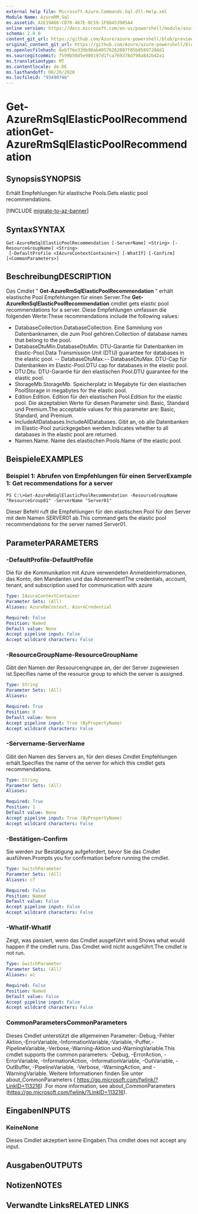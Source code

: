 ```yaml
---
external help file: Microsoft.Azure.Commands.Sql.dll-Help.xml
Module Name: AzureRM.Sql
ms.assetid: A1E19A66-CD70-467E-8C59-1F88453905A4
online version: https://docs.microsoft.com/en-us/powershell/module/azurerm.sql/get-azurermsqlelasticpoolrecommendation
schema: 2.0.0
content_git_url: https://github.com/Azure/azure-powershell/blob/preview/src/ResourceManager/Sql/Commands.Sql/help/Get-AzureRmSqlElasticPoolRecommendation.md
original_content_git_url: https://github.com/Azure/azure-powershell/blob/preview/src/ResourceManager/Sql/Commands.Sql/help/Get-AzureRmSqlElasticPoolRecommendation.md
ms.openlocfilehash: 6ebf76e339b90ab40576262807f85b85897284d1
ms.sourcegitcommit: f599b50d5e980197d1fca769378df90a842b42a1
ms.translationtype: MT
ms.contentlocale: de-DE
ms.lasthandoff: 08/20/2020
ms.locfileid: "93498746"
---
```

# <span data-ttu-id="57cec-101">Get-AzureRmSqlElasticPoolRecommendation</span><span class="sxs-lookup"><span data-stu-id="57cec-101">Get-AzureRmSqlElasticPoolRecommendation</span></span>

## <span data-ttu-id="57cec-102">Synopsis</span><span class="sxs-lookup"><span data-stu-id="57cec-102">SYNOPSIS</span></span>
<span data-ttu-id="57cec-103">Erhält Empfehlungen für elastische Pools.</span><span class="sxs-lookup"><span data-stu-id="57cec-103">Gets elastic pool recommendations.</span></span>

[!INCLUDE [migrate-to-az-banner](../../includes/migrate-to-az-banner.md)]

## <span data-ttu-id="57cec-104">Syntax</span><span class="sxs-lookup"><span data-stu-id="57cec-104">SYNTAX</span></span>

```
Get-AzureRmSqlElasticPoolRecommendation [-ServerName] <String> [-ResourceGroupName] <String>
 [-DefaultProfile <IAzureContextContainer>] [-WhatIf] [-Confirm] [<CommonParameters>]
```

## <span data-ttu-id="57cec-105">Beschreibung</span><span class="sxs-lookup"><span data-stu-id="57cec-105">DESCRIPTION</span></span>
<span data-ttu-id="57cec-106">Das Cmdlet " **Get-AzureRmSqlElasticPoolRecommendation** " erhält elastische Pool Empfehlungen für einen Server.</span><span class="sxs-lookup"><span data-stu-id="57cec-106">The **Get-AzureRmSqlElasticPoolRecommendation** cmdlet gets elastic pool recommendations for a server.</span></span>
<span data-ttu-id="57cec-107">Diese Empfehlungen umfassen die folgenden Werte:</span><span class="sxs-lookup"><span data-stu-id="57cec-107">These recommendations include the following values:</span></span>

- <span data-ttu-id="57cec-108">DatabaseCollection.</span><span class="sxs-lookup"><span data-stu-id="57cec-108">DatabaseCollection.</span></span> <span data-ttu-id="57cec-109">Eine Sammlung von Datenbanknamen, die zum Pool gehören.</span><span class="sxs-lookup"><span data-stu-id="57cec-109">Collection of database names that belong to the pool.</span></span> 
- <span data-ttu-id="57cec-110">DatabaseDtuMin.</span><span class="sxs-lookup"><span data-stu-id="57cec-110">DatabaseDtuMin.</span></span> <span data-ttu-id="57cec-111">DTU-Garantie für Datenbanken im Elastic-Pool.</span><span class="sxs-lookup"><span data-stu-id="57cec-111">Data Transmission Unit (DTU) guarantee for databases in the elastic pool.</span></span> 
 <span data-ttu-id="57cec-112">-- DatabaseDtuMax.</span><span class="sxs-lookup"><span data-stu-id="57cec-112">-- DatabaseDtuMax.</span></span> <span data-ttu-id="57cec-113">DTU-Cap für Datenbanken im Elastic-Pool.</span><span class="sxs-lookup"><span data-stu-id="57cec-113">DTU cap for databases in the elastic pool.</span></span> 
- <span data-ttu-id="57cec-114">DTU.</span><span class="sxs-lookup"><span data-stu-id="57cec-114">Dtu.</span></span> <span data-ttu-id="57cec-115">DTU-Garantie für den elastischen Pool.</span><span class="sxs-lookup"><span data-stu-id="57cec-115">DTU guarantee for the elastic pool.</span></span> 
- <span data-ttu-id="57cec-116">StorageMb.</span><span class="sxs-lookup"><span data-stu-id="57cec-116">StorageMb.</span></span> <span data-ttu-id="57cec-117">Speicherplatz in Megabyte für den elastischen Pool</span><span class="sxs-lookup"><span data-stu-id="57cec-117">Storage in megabytes for the elastic pool.</span></span> 
- <span data-ttu-id="57cec-118">Edition.</span><span class="sxs-lookup"><span data-stu-id="57cec-118">Edition.</span></span> <span data-ttu-id="57cec-119">Edition für den elastischen Pool.</span><span class="sxs-lookup"><span data-stu-id="57cec-119">Edition for the elastic pool.</span></span> <span data-ttu-id="57cec-120">Die akzeptablen Werte für diesen Parameter sind: Basic, Standard und Premium.</span><span class="sxs-lookup"><span data-stu-id="57cec-120">The acceptable values for this parameter are: Basic, Standard, and Premium.</span></span> 
- <span data-ttu-id="57cec-121">IncludeAllDatabases.</span><span class="sxs-lookup"><span data-stu-id="57cec-121">IncludeAllDatabases.</span></span> <span data-ttu-id="57cec-122">Gibt an, ob alle Datenbanken im Elastic-Pool zurückgegeben werden.</span><span class="sxs-lookup"><span data-stu-id="57cec-122">Indicates whether to all databases in the elastic pool are returned.</span></span> 
- <span data-ttu-id="57cec-123">Namen.</span><span class="sxs-lookup"><span data-stu-id="57cec-123">Name.</span></span> <span data-ttu-id="57cec-124">Name des elastischen Pools.</span><span class="sxs-lookup"><span data-stu-id="57cec-124">Name of the elastic pool.</span></span>

## <span data-ttu-id="57cec-125">Beispiele</span><span class="sxs-lookup"><span data-stu-id="57cec-125">EXAMPLES</span></span>

### <span data-ttu-id="57cec-126">Beispiel 1: Abrufen von Empfehlungen für einen Server</span><span class="sxs-lookup"><span data-stu-id="57cec-126">Example 1: Get recommendations for a server</span></span>
```
PS C:\>Get-AzureRmSqlElasticPoolRecommendation -ResourceGroupName "ResourceGroup01" -ServerName "Server01"
```

<span data-ttu-id="57cec-127">Dieser Befehl ruft die Empfehlungen für den elastischen Pool für den Server mit dem Namen SERVER01 ab.</span><span class="sxs-lookup"><span data-stu-id="57cec-127">This command gets the elastic pool recommendations for the server named Server01.</span></span>

## <span data-ttu-id="57cec-128">Parameter</span><span class="sxs-lookup"><span data-stu-id="57cec-128">PARAMETERS</span></span>

### <span data-ttu-id="57cec-129">-DefaultProfile</span><span class="sxs-lookup"><span data-stu-id="57cec-129">-DefaultProfile</span></span>
<span data-ttu-id="57cec-130">Die für die Kommunikation mit Azure verwendeten Anmeldeinformationen, das Konto, den Mandanten und das Abonnement</span><span class="sxs-lookup"><span data-stu-id="57cec-130">The credentials, account, tenant, and subscription used for communication with azure</span></span>

```yaml
Type: IAzureContextContainer
Parameter Sets: (All)
Aliases: AzureRmContext, AzureCredential

Required: False
Position: Named
Default value: None
Accept pipeline input: False
Accept wildcard characters: False
```

### <span data-ttu-id="57cec-131">-ResourceGroupName</span><span class="sxs-lookup"><span data-stu-id="57cec-131">-ResourceGroupName</span></span>
<span data-ttu-id="57cec-132">Gibt den Namen der Ressourcengruppe an, der der Server zugewiesen ist.</span><span class="sxs-lookup"><span data-stu-id="57cec-132">Specifies name of the resource group to which the server is assigned.</span></span>

```yaml
Type: String
Parameter Sets: (All)
Aliases:

Required: True
Position: 0
Default value: None
Accept pipeline input: True (ByPropertyName)
Accept wildcard characters: False
```

### <span data-ttu-id="57cec-133">-Servername</span><span class="sxs-lookup"><span data-stu-id="57cec-133">-ServerName</span></span>
<span data-ttu-id="57cec-134">Gibt den Namen des Servers an, für den dieses Cmdlet Empfehlungen erhält.</span><span class="sxs-lookup"><span data-stu-id="57cec-134">Specifies the name of the server for which this cmdlet gets recommendations.</span></span>

```yaml
Type: String
Parameter Sets: (All)
Aliases:

Required: True
Position: 1
Default value: None
Accept pipeline input: True (ByPropertyName)
Accept wildcard characters: False
```

### <span data-ttu-id="57cec-135">-Bestätigen</span><span class="sxs-lookup"><span data-stu-id="57cec-135">-Confirm</span></span>
<span data-ttu-id="57cec-136">Sie werden zur Bestätigung aufgefordert, bevor Sie das Cmdlet ausführen.</span><span class="sxs-lookup"><span data-stu-id="57cec-136">Prompts you for confirmation before running the cmdlet.</span></span>

```yaml
Type: SwitchParameter
Parameter Sets: (All)
Aliases: cf

Required: False
Position: Named
Default value: False
Accept pipeline input: False
Accept wildcard characters: False
```

### <span data-ttu-id="57cec-137">-WhatIf</span><span class="sxs-lookup"><span data-stu-id="57cec-137">-WhatIf</span></span>
<span data-ttu-id="57cec-138">Zeigt, was passiert, wenn das Cmdlet ausgeführt wird.</span><span class="sxs-lookup"><span data-stu-id="57cec-138">Shows what would happen if the cmdlet runs.</span></span>
<span data-ttu-id="57cec-139">Das Cmdlet wird nicht ausgeführt.</span><span class="sxs-lookup"><span data-stu-id="57cec-139">The cmdlet is not run.</span></span>

```yaml
Type: SwitchParameter
Parameter Sets: (All)
Aliases: wi

Required: False
Position: Named
Default value: False
Accept pipeline input: False
Accept wildcard characters: False
```

### <span data-ttu-id="57cec-140">CommonParameters</span><span class="sxs-lookup"><span data-stu-id="57cec-140">CommonParameters</span></span>
<span data-ttu-id="57cec-141">Dieses Cmdlet unterstützt die allgemeinen Parameter:-Debug,-Fehler Aktion,-ErrorVariable,-InformationVariable,-Variable,-Puffer,-PipelineVariable,-Verbose,-Warning-Aktion und-WarningVariable.</span><span class="sxs-lookup"><span data-stu-id="57cec-141">This cmdlet supports the common parameters: -Debug, -ErrorAction, -ErrorVariable, -InformationAction, -InformationVariable, -OutVariable, -OutBuffer, -PipelineVariable, -Verbose, -WarningAction, and -WarningVariable.</span></span> <span data-ttu-id="57cec-142">Weitere Informationen finden Sie unter about_CommonParameters ( https://go.microsoft.com/fwlink/?LinkID=113216) .</span><span class="sxs-lookup"><span data-stu-id="57cec-142">For more information, see about_CommonParameters (https://go.microsoft.com/fwlink/?LinkID=113216).</span></span>

## <span data-ttu-id="57cec-143">Eingaben</span><span class="sxs-lookup"><span data-stu-id="57cec-143">INPUTS</span></span>

### <span data-ttu-id="57cec-144">Keine</span><span class="sxs-lookup"><span data-stu-id="57cec-144">None</span></span>
<span data-ttu-id="57cec-145">Dieses Cmdlet akzeptiert keine Eingaben.</span><span class="sxs-lookup"><span data-stu-id="57cec-145">This cmdlet does not accept any input.</span></span>

## <span data-ttu-id="57cec-146">Ausgaben</span><span class="sxs-lookup"><span data-stu-id="57cec-146">OUTPUTS</span></span>

## <span data-ttu-id="57cec-147">Notizen</span><span class="sxs-lookup"><span data-stu-id="57cec-147">NOTES</span></span>

## <span data-ttu-id="57cec-148">Verwandte Links</span><span class="sxs-lookup"><span data-stu-id="57cec-148">RELATED LINKS</span></span>
